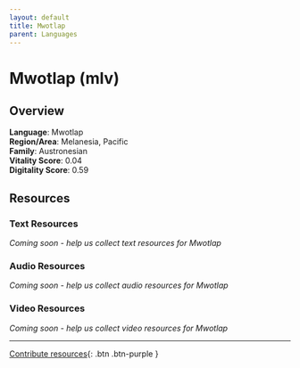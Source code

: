 ```yaml
---
layout: default
title: Mwotlap
parent: Languages
---
```


# Mwotlap (mlv)

## Overview

**Language**: Mwotlap  
**Region/Area**: Melanesia, Pacific  
**Family**: Austronesian  
**Vitality Score**: 0.04  
**Digitality Score**: 0.59  

## Resources

### Text Resources
*Coming soon - help us collect text resources for Mwotlap*

### Audio Resources
*Coming soon - help us collect audio resources for Mwotlap*

### Video Resources
*Coming soon - help us collect video resources for Mwotlap*

---

[Contribute resources](https://fairtrain.github.io/){: .btn .btn-purple }
